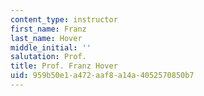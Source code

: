 ```yaml
---
content_type: instructor
first_name: Franz
last_name: Hover
middle_initial: ''
salutation: Prof.
title: Prof. Franz Hover
uid: 959b50e1-a472-aaf8-a14a-4052570850b7
---
```

